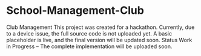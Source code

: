 # School-Management-Club
Club Management   This project was created for a hackathon. Currently, due to a device issue, the full source code is not uploaded yet. A basic placeholder is live, and the final version will be updated soon.   Status   Work in Progress – The complete implementation will be uploaded soon.
